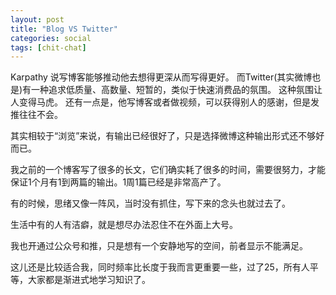 ```yaml
---
layout: post
title: "Blog VS Twitter"
categories: social
tags: [chit-chat]
---
```


Karpathy 说写博客能够推动他去想得更深从而写得更好。
而Twitter(其实微博也是)有一种追求低质量、高数量、短暂的，类似于快速消费品的氛围。
这种氛围让人变得马虎。
还有一点是，他写博客或者做视频，可以获得别人的感谢，但是发推往往不会。

其实相较于“浏览”来说，有输出已经很好了，只是选择微博这种输出形式还不够好而已。

我之前的一个博客写了很多的长文，它们确实耗了很多的时间，需要很努力，才能保证1个月有1到两篇的输出。1周1篇已经是非常高产了。

有的时候，思绪又像一阵风，当时没有抓住，写下来的念头也就过去了。

生活中有的人有洁癖，就是想尽办法忍住不在外面上大号。

我也开通过公众号和推，只是想有一个安静地写的空间，前者显示不能满足。

这儿还是比较适合我，同时频率比长度于我而言更重要一些，过了25，所有人平等，大家都是渐进式地学习知识了。
